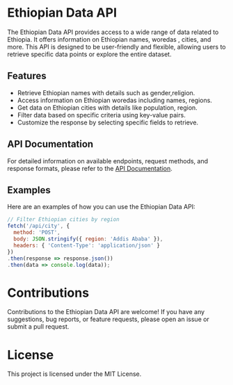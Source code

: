 # Ethiopian Data API

The Ethiopian Data API provides access to a wide range of data related to Ethiopia. It offers information on Ethiopian names, woredas , cities, and more. This API is designed to be user-friendly and flexible, allowing users to retrieve specific data points or explore the entire dataset.

## Features

- Retrieve Ethiopian names with details such as gender,religion.
- Access information on Ethiopian woredas including names, regions.
- Get data on Ethiopian cities with details like population, region.
- Filter data based on specific criteria using key-value pairs.
- Customize the response by selecting specific fields to retrieve.


## API Documentation

For detailed information on available endpoints, request methods, and response formats, please refer to the [API Documentation](https://api.mesob.menu/docs/api).

## Examples

Here are an examples of how you can use the Ethiopian Data API:

```javascript
// Filter Ethiopian cities by region
fetch('/api/city', {
  method: 'POST',
  body: JSON.stringify({ region: 'Addis Ababa' }),
  headers: { 'Content-Type': 'application/json' }
})
.then(response => response.json())
.then(data => console.log(data));

```

# Contributions
Contributions to the Ethiopian Data API are welcome! If you have any suggestions, bug reports, or feature requests, please open an issue or submit a pull request.

# License
This project is licensed under the MIT License.

